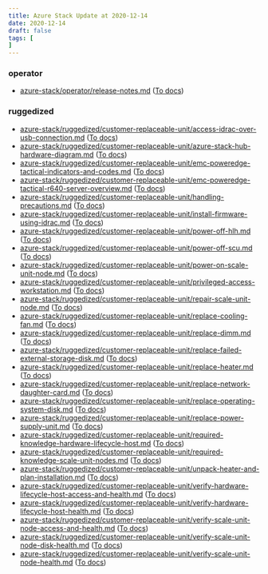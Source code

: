 ```yaml
---
title: Azure Stack Update at 2020-12-14
date: 2020-12-14
draft: false
tags: [
]
---
```


### operator
- [azure-stack/operator/release-notes.md](https://github.com/MicrosoftDocs/azure-stack-docs/compare/ed41169..28dacca#diff-2135bea1e8ba86ced8f1132666bad8511311d8b2daf186e8f7bcee06513e1035) ([To docs](https://docs.microsoft.com/en-us/azure-stack/operator/release-notes?WT.mc_id=AZ-MVP-5003408))
    
### ruggedized
- [azure-stack/ruggedized/customer-replaceable-unit/access-idrac-over-usb-connection.md](https://github.com/MicrosoftDocs/azure-stack-docs/compare/ed41169..28dacca#diff-0634b7f530fb470cd55174145380b5500a1b8fff96ee99b8fc9106c5cfaafa0a) ([To docs](https://docs.microsoft.com/en-us/azure-stack/ruggedized/customer-replaceable-unit/access-idrac-over-usb-connection?WT.mc_id=AZ-MVP-5003408))
- [azure-stack/ruggedized/customer-replaceable-unit/azure-stack-hub-hardware-diagram.md](https://github.com/MicrosoftDocs/azure-stack-docs/compare/ed41169..28dacca#diff-f7b88621c3847babbd70a66f3e15d5ab87012568494f98a03c4dae52fd98d6e5) ([To docs](https://docs.microsoft.com/en-us/azure-stack/ruggedized/customer-replaceable-unit/azure-stack-hub-hardware-diagram?WT.mc_id=AZ-MVP-5003408))
- [azure-stack/ruggedized/customer-replaceable-unit/emc-poweredge-tactical-indicators-and-codes.md](https://github.com/MicrosoftDocs/azure-stack-docs/compare/ed41169..28dacca#diff-b9b25ad5964bee04ea58a7653980affcc1add2e545dbee75abceabe89366401c) ([To docs](https://docs.microsoft.com/en-us/azure-stack/ruggedized/customer-replaceable-unit/emc-poweredge-tactical-indicators-and-codes?WT.mc_id=AZ-MVP-5003408))
- [azure-stack/ruggedized/customer-replaceable-unit/emc-poweredge-tactical-r640-server-overview.md](https://github.com/MicrosoftDocs/azure-stack-docs/compare/ed41169..28dacca#diff-5711f548e890ad9987279f347a69fec3d8b2280f708214f1c35c6db57c3b6653) ([To docs](https://docs.microsoft.com/en-us/azure-stack/ruggedized/customer-replaceable-unit/emc-poweredge-tactical-r640-server-overview?WT.mc_id=AZ-MVP-5003408))
- [azure-stack/ruggedized/customer-replaceable-unit/handling-precautions.md](https://github.com/MicrosoftDocs/azure-stack-docs/compare/ed41169..28dacca#diff-0200c23f04676bbb907af0f5af2feca5b8638ac157cc4bfdf9b377527414c693) ([To docs](https://docs.microsoft.com/en-us/azure-stack/ruggedized/customer-replaceable-unit/handling-precautions?WT.mc_id=AZ-MVP-5003408))
- [azure-stack/ruggedized/customer-replaceable-unit/install-firmware-using-idrac.md](https://github.com/MicrosoftDocs/azure-stack-docs/compare/ed41169..28dacca#diff-ef802e10b8e0d85fdad7246483106e1a6293e0fedf5facab85b9066c9ae8cefd) ([To docs](https://docs.microsoft.com/en-us/azure-stack/ruggedized/customer-replaceable-unit/install-firmware-using-idrac?WT.mc_id=AZ-MVP-5003408))
- [azure-stack/ruggedized/customer-replaceable-unit/power-off-hlh.md](https://github.com/MicrosoftDocs/azure-stack-docs/compare/ed41169..28dacca#diff-7b6907f3527b8e4db92fe9ffb977f570001fcfa42f5a58b77073b645e9a1026b) ([To docs](https://docs.microsoft.com/en-us/azure-stack/ruggedized/customer-replaceable-unit/power-off-hlh?WT.mc_id=AZ-MVP-5003408))
- [azure-stack/ruggedized/customer-replaceable-unit/power-off-scu.md](https://github.com/MicrosoftDocs/azure-stack-docs/compare/ed41169..28dacca#diff-7bf90f99721c2970a165ef52eb3b4a1b5abfdcf85808b88c602b044ba37762fb) ([To docs](https://docs.microsoft.com/en-us/azure-stack/ruggedized/customer-replaceable-unit/power-off-scu?WT.mc_id=AZ-MVP-5003408))
- [azure-stack/ruggedized/customer-replaceable-unit/power-on-scale-unit-node.md](https://github.com/MicrosoftDocs/azure-stack-docs/compare/ed41169..28dacca#diff-8c0f225ced5f209025e3d760b9ec50152fff6ee8508b21111bc771ec751c1285) ([To docs](https://docs.microsoft.com/en-us/azure-stack/ruggedized/customer-replaceable-unit/power-on-scale-unit-node?WT.mc_id=AZ-MVP-5003408))
- [azure-stack/ruggedized/customer-replaceable-unit/privileged-access-workstation.md](https://github.com/MicrosoftDocs/azure-stack-docs/compare/ed41169..28dacca#diff-91e9b70342a64f89609af56e86243b7bef7147dd9feee02ed6e478c530d4f840) ([To docs](https://docs.microsoft.com/en-us/azure-stack/ruggedized/customer-replaceable-unit/privileged-access-workstation?WT.mc_id=AZ-MVP-5003408))
- [azure-stack/ruggedized/customer-replaceable-unit/repair-scale-unit-node.md](https://github.com/MicrosoftDocs/azure-stack-docs/compare/ed41169..28dacca#diff-0f009d2e90653a022c30d699777f23f533639644e351526fea6e8c09ca29b276) ([To docs](https://docs.microsoft.com/en-us/azure-stack/ruggedized/customer-replaceable-unit/repair-scale-unit-node?WT.mc_id=AZ-MVP-5003408))
- [azure-stack/ruggedized/customer-replaceable-unit/replace-cooling-fan.md](https://github.com/MicrosoftDocs/azure-stack-docs/compare/ed41169..28dacca#diff-1e572a2d0cf733fb92a7244ccd22a5eb979e3c4020c076fbde01a0185414329d) ([To docs](https://docs.microsoft.com/en-us/azure-stack/ruggedized/customer-replaceable-unit/replace-cooling-fan?WT.mc_id=AZ-MVP-5003408))
- [azure-stack/ruggedized/customer-replaceable-unit/replace-dimm.md](https://github.com/MicrosoftDocs/azure-stack-docs/compare/ed41169..28dacca#diff-6943d2895a2b4752743357ca4f7f6536b4d7d9faea268f6f08f49880672e6002) ([To docs](https://docs.microsoft.com/en-us/azure-stack/ruggedized/customer-replaceable-unit/replace-dimm?WT.mc_id=AZ-MVP-5003408))
- [azure-stack/ruggedized/customer-replaceable-unit/replace-failed-external-storage-disk.md](https://github.com/MicrosoftDocs/azure-stack-docs/compare/ed41169..28dacca#diff-b1b0754e676117e460d6aeae8ba4772e879039653286cf90c1f0f42731d1ea53) ([To docs](https://docs.microsoft.com/en-us/azure-stack/ruggedized/customer-replaceable-unit/replace-failed-external-storage-disk?WT.mc_id=AZ-MVP-5003408))
- [azure-stack/ruggedized/customer-replaceable-unit/replace-heater.md](https://github.com/MicrosoftDocs/azure-stack-docs/compare/ed41169..28dacca#diff-95000f96a1eca195fb8262072e43d6c9500ed6a979b37c55b97f3ec674cfee95) ([To docs](https://docs.microsoft.com/en-us/azure-stack/ruggedized/customer-replaceable-unit/replace-heater?WT.mc_id=AZ-MVP-5003408))
- [azure-stack/ruggedized/customer-replaceable-unit/replace-network-daughter-card.md](https://github.com/MicrosoftDocs/azure-stack-docs/compare/ed41169..28dacca#diff-3f6852eb569dcfcb0c72abbe6b630d019cbd38a23950a98aa192fd217c0b83f8) ([To docs](https://docs.microsoft.com/en-us/azure-stack/ruggedized/customer-replaceable-unit/replace-network-daughter-card?WT.mc_id=AZ-MVP-5003408))
- [azure-stack/ruggedized/customer-replaceable-unit/replace-operating-system-disk.md](https://github.com/MicrosoftDocs/azure-stack-docs/compare/ed41169..28dacca#diff-def33edcdd77b56a29c47be476db0a4a052ddd0ec61a095cfa7e7e52b433d7cd) ([To docs](https://docs.microsoft.com/en-us/azure-stack/ruggedized/customer-replaceable-unit/replace-operating-system-disk?WT.mc_id=AZ-MVP-5003408))
- [azure-stack/ruggedized/customer-replaceable-unit/replace-power-supply-unit.md](https://github.com/MicrosoftDocs/azure-stack-docs/compare/ed41169..28dacca#diff-c568be8d443397e64dca2e1a98a9990404c962dba452e21c81b367f7dd43fe4e) ([To docs](https://docs.microsoft.com/en-us/azure-stack/ruggedized/customer-replaceable-unit/replace-power-supply-unit?WT.mc_id=AZ-MVP-5003408))
- [azure-stack/ruggedized/customer-replaceable-unit/required-knowledge-hardware-lifecycle-host.md](https://github.com/MicrosoftDocs/azure-stack-docs/compare/ed41169..28dacca#diff-180499b0f564bc60ee00f933ba54cec879db66c8db95f93544e1e7ae81e526e4) ([To docs](https://docs.microsoft.com/en-us/azure-stack/ruggedized/customer-replaceable-unit/required-knowledge-hardware-lifecycle-host?WT.mc_id=AZ-MVP-5003408))
- [azure-stack/ruggedized/customer-replaceable-unit/required-knowledge-scale-unit-nodes.md](https://github.com/MicrosoftDocs/azure-stack-docs/compare/ed41169..28dacca#diff-83d0702ee238fb476352e0ab5e777d333fefcbb86179d91289518f9d7e584c85) ([To docs](https://docs.microsoft.com/en-us/azure-stack/ruggedized/customer-replaceable-unit/required-knowledge-scale-unit-nodes?WT.mc_id=AZ-MVP-5003408))
- [azure-stack/ruggedized/customer-replaceable-unit/unpack-heater-and-plan-installation.md](https://github.com/MicrosoftDocs/azure-stack-docs/compare/ed41169..28dacca#diff-09d8be290cabf2b336f79543892fca0fb2281e20baccd11d84c827461a68fbec) ([To docs](https://docs.microsoft.com/en-us/azure-stack/ruggedized/customer-replaceable-unit/unpack-heater-and-plan-installation?WT.mc_id=AZ-MVP-5003408))
- [azure-stack/ruggedized/customer-replaceable-unit/verify-hardware-lifecycle-host-access-and-health.md](https://github.com/MicrosoftDocs/azure-stack-docs/compare/ed41169..28dacca#diff-cc0ba6075e47b3969d83f4059f8c782fefce2b16661c82b54bd0f7521a0b1269) ([To docs](https://docs.microsoft.com/en-us/azure-stack/ruggedized/customer-replaceable-unit/verify-hardware-lifecycle-host-access-and-health?WT.mc_id=AZ-MVP-5003408))
- [azure-stack/ruggedized/customer-replaceable-unit/verify-hardware-lifecycle-host-health.md](https://github.com/MicrosoftDocs/azure-stack-docs/compare/ed41169..28dacca#diff-98fc7fedbf4897f700d816f4e91c6b78e3aac275c929ff919fa95bc61acf7a67) ([To docs](https://docs.microsoft.com/en-us/azure-stack/ruggedized/customer-replaceable-unit/verify-hardware-lifecycle-host-health?WT.mc_id=AZ-MVP-5003408))
- [azure-stack/ruggedized/customer-replaceable-unit/verify-scale-unit-node-access-and-health.md](https://github.com/MicrosoftDocs/azure-stack-docs/compare/ed41169..28dacca#diff-b517216a0edf65804a60a8cc58df9030326027695b0b7d20f09c9c00b5973800) ([To docs](https://docs.microsoft.com/en-us/azure-stack/ruggedized/customer-replaceable-unit/verify-scale-unit-node-access-and-health?WT.mc_id=AZ-MVP-5003408))
- [azure-stack/ruggedized/customer-replaceable-unit/verify-scale-unit-node-disk-health.md](https://github.com/MicrosoftDocs/azure-stack-docs/compare/ed41169..28dacca#diff-1edb97165070ba9505eb84652f6f20563d9393e63993fe2bbfb405bb05ae39d7) ([To docs](https://docs.microsoft.com/en-us/azure-stack/ruggedized/customer-replaceable-unit/verify-scale-unit-node-disk-health?WT.mc_id=AZ-MVP-5003408))
- [azure-stack/ruggedized/customer-replaceable-unit/verify-scale-unit-node-health.md](https://github.com/MicrosoftDocs/azure-stack-docs/compare/ed41169..28dacca#diff-c916666d931b2b53ffe5790645968a04ea54a495f8032719787503aa970f6ea6) ([To docs](https://docs.microsoft.com/en-us/azure-stack/ruggedized/customer-replaceable-unit/verify-scale-unit-node-health?WT.mc_id=AZ-MVP-5003408))
    
